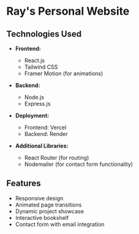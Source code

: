 # Ray's Personal Website

## Technologies Used

- **Frontend:**

  - React.js
  - Tailwind CSS
  - Framer Motion (for animations)

- **Backend:**

  - Node.js
  - Express.js
 
- **Deployment:**
  - Frontend: Vercel
  - Backend: Render

- **Additional Libraries:**
  - React Router (for routing)
  - Nodemailer (for contact form functionality)

## Features

- Responsive design
- Animated page transitions
- Dynamic project showcase
- Interactive bookshelf
- Contact form with email integration
